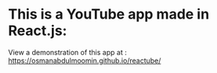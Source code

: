 # This is a YouTube app made in React.js:
View a demonstration of this app at : https://osmanabdulmoomin.github.io/reactube/
